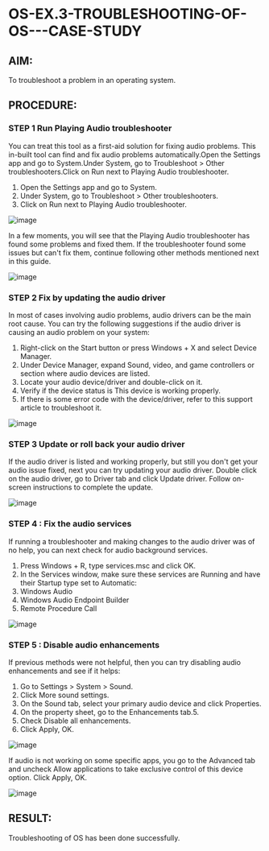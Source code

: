 # OS-EX.3-TROUBLESHOOTING-OF-OS---CASE-STUDY

## AIM:
To troubleshoot a problem in an operating system.

## PROCEDURE:
### STEP 1 Run Playing Audio troubleshooter
You can treat this tool as a first-aid solution for fixing audio problems. This in-built tool can find and fix audio problems automatically.Open the Settings app and go to System.Under System, go to Troubleshoot > Other troubleshooters.Click on Run next to Playing Audio troubleshooter.

   1) Open the Settings app and go to System.
   2) Under System, go to Troubleshoot > Other troubleshooters.
   3) Click on Run next to Playing Audio troubleshooter.

![image](https://github.com/mahishasivakumar/OS-EX.3-TROUBLESHOOTING-OF-OS---CASE-STUDY/assets/119559812/af429990-9724-4e0c-9769-7d5bc8b4629c)

In a few moments, you will see that the Playing Audio troubleshooter has found some problems and fixed them. If the troubleshooter found some issues but can't fix them, continue following other methods mentioned next in this guide.


![image](https://github.com/mahishasivakumar/OS-EX.3-TROUBLESHOOTING-OF-OS---CASE-STUDY/assets/119559812/e00514fb-f6ce-40aa-8e3f-8afb6f182aa1)

### STEP 2 Fix by updating the audio driver
In most of cases involving audio problems, audio drivers can be the main root cause. You can try the following suggestions if the audio driver is causing an audio problem on your system:

   1) Right-click on the Start button or press Windows + X and select Device Manager.
   2) Under Device Manager, expand Sound, video, and game controllers or section where audio 
      devices are listed.
   3) Locate your audio device/driver and double-click on it.
   4) Verify if the device status is This device is working properly.
   5) If there is some error code with the device/driver, refer to this support article to 
      troubleshoot it.


![image](https://github.com/mahishasivakumar/OS-EX.3-TROUBLESHOOTING-OF-OS---CASE-STUDY/assets/119559812/8b88a93a-d37e-4cdd-817a-6035e78e1432)

### STEP 3 Update or roll back your audio driver
If the audio driver is listed and working properly, but still you don't get your audio issue fixed, next you can try updating your audio driver. Double click on the audio driver, go to Driver tab and click Update driver. Follow on-screen instructions to complete the update.

![image](https://github.com/mahishasivakumar/OS-EX.3-TROUBLESHOOTING-OF-OS---CASE-STUDY/assets/119559812/f653ca9b-bf08-41fb-9a7f-bb1269f1b5d6)

### STEP 4 : Fix the audio services
If running a troubleshooter and making changes to the audio driver was of no help, you can next check for audio background services.

   1) Press Windows + R, type services.msc and click OK.
   2) In the Services window, make sure these services are Running and have their Startup type 
      set to Automatic:
   3) Windows Audio
   4) Windows Audio Endpoint Builder
   5) Remote Procedure Call

![image](https://github.com/mahishasivakumar/OS-EX.3-TROUBLESHOOTING-OF-OS---CASE-STUDY/assets/119559812/20a3cd11-b2d4-40cb-874b-1c32b7cdbb1e)

### STEP 5 : Disable audio enhancements
If previous methods were not helpful, then you can try disabling audio enhancements and see if it helps:

   1) Go to Settings > System > Sound.
   2) Click More sound settings.
   3) On the Sound tab, select your primary audio device and click Properties.
   4) On the property sheet, go to the Enhancements tab.5.
   5) Check Disable all enhancements.
   6) Click Apply, OK.

![image](https://github.com/mahishasivakumar/OS-EX.3-TROUBLESHOOTING-OF-OS---CASE-STUDY/assets/119559812/b46c19ef-19d0-4372-864c-c06c303af7be)

If audio is not working on some specific apps, you go to the Advanced tab and uncheck Allow applications to take exclusive control of this device option. Click Apply, OK.

![image](https://github.com/mahishasivakumar/OS-EX.3-TROUBLESHOOTING-OF-OS---CASE-STUDY/assets/119559812/e3cc0328-29d8-4dba-84e0-62c821d292a0)

## RESULT:
Troubleshooting of OS has been done successfully.
